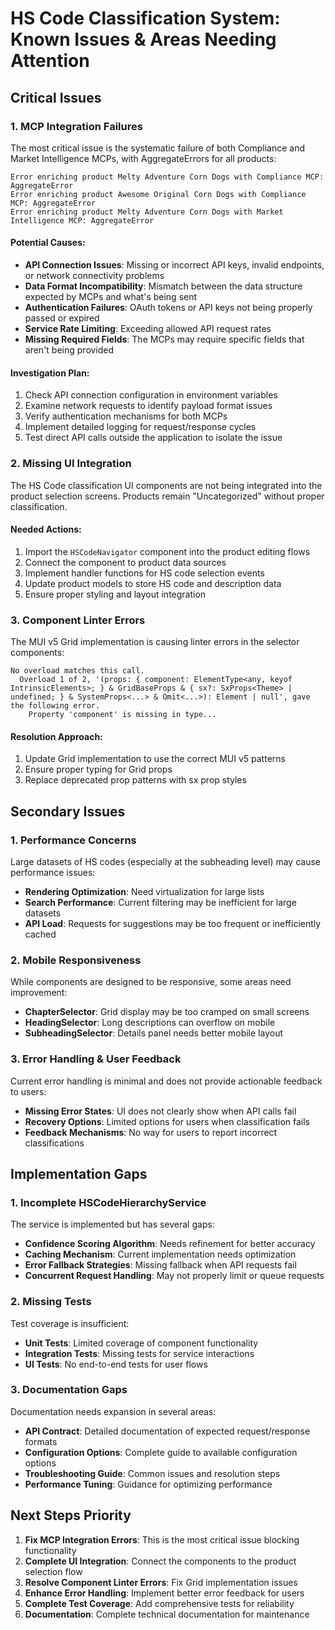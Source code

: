 # HS Code Classification System: Known Issues & Areas Needing Attention

## Critical Issues

### 1. MCP Integration Failures

The most critical issue is the systematic failure of both Compliance and Market Intelligence MCPs, with AggregateErrors for all products:

```
Error enriching product Melty Adventure Corn Dogs with Compliance MCP: AggregateError
Error enriching product Awesome Original Corn Dogs with Compliance MCP: AggregateError
Error enriching product Melty Adventure Corn Dogs with Market Intelligence MCP: AggregateError
```

#### Potential Causes:

- **API Connection Issues**: Missing or incorrect API keys, invalid endpoints, or network connectivity problems
- **Data Format Incompatibility**: Mismatch between the data structure expected by MCPs and what's being sent
- **Authentication Failures**: OAuth tokens or API keys not being properly passed or expired
- **Service Rate Limiting**: Exceeding allowed API request rates
- **Missing Required Fields**: The MCPs may require specific fields that aren't being provided

#### Investigation Plan:

1. Check API connection configuration in environment variables
2. Examine network requests to identify payload format issues
3. Verify authentication mechanisms for both MCPs
4. Implement detailed logging for request/response cycles
5. Test direct API calls outside the application to isolate the issue

### 2. Missing UI Integration

The HS Code classification UI components are not being integrated into the product selection screens. Products remain "Uncategorized" without proper classification.

#### Needed Actions:

1. Import the `HSCodeNavigator` component into the product editing flows
2. Connect the component to product data sources
3. Implement handler functions for HS code selection events
4. Update product models to store HS code and description data
5. Ensure proper styling and layout integration

### 3. Component Linter Errors

The MUI v5 Grid implementation is causing linter errors in the selector components:

```
No overload matches this call.
  Overload 1 of 2, '(props: { component: ElementType<any, keyof IntrinsicElements>; } & GridBaseProps & { sx?: SxProps<Theme> | undefined; } & SystemProps<...> & Omit<...>): Element | null', gave the following error.
    Property 'component' is missing in type...
```

#### Resolution Approach:

1. Update Grid implementation to use the correct MUI v5 patterns
2. Ensure proper typing for Grid props
3. Replace deprecated prop patterns with sx prop styles

## Secondary Issues

### 1. Performance Concerns

Large datasets of HS codes (especially at the subheading level) may cause performance issues:

- **Rendering Optimization**: Need virtualization for large lists
- **Search Performance**: Current filtering may be inefficient for large datasets
- **API Load**: Requests for suggestions may be too frequent or inefficiently cached

### 2. Mobile Responsiveness

While components are designed to be responsive, some areas need improvement:

- **ChapterSelector**: Grid display may be too cramped on small screens
- **HeadingSelector**: Long descriptions can overflow on mobile
- **SubheadingSelector**: Details panel needs better mobile layout

### 3. Error Handling & User Feedback

Current error handling is minimal and does not provide actionable feedback to users:

- **Missing Error States**: UI does not clearly show when API calls fail
- **Recovery Options**: Limited options for users when classification fails
- **Feedback Mechanisms**: No way for users to report incorrect classifications

## Implementation Gaps

### 1. Incomplete HSCodeHierarchyService

The service is implemented but has several gaps:

- **Confidence Scoring Algorithm**: Needs refinement for better accuracy
- **Caching Mechanism**: Current implementation needs optimization
- **Error Fallback Strategies**: Missing fallback when API requests fail
- **Concurrent Request Handling**: May not properly limit or queue requests

### 2. Missing Tests

Test coverage is insufficient:

- **Unit Tests**: Limited coverage of component functionality
- **Integration Tests**: Missing tests for service interactions
- **UI Tests**: No end-to-end tests for user flows

### 3. Documentation Gaps

Documentation needs expansion in several areas:

- **API Contract**: Detailed documentation of expected request/response formats
- **Configuration Options**: Complete guide to available configuration options
- **Troubleshooting Guide**: Common issues and resolution steps
- **Performance Tuning**: Guidance for optimizing performance

## Next Steps Priority

1. **Fix MCP Integration Errors**: This is the most critical issue blocking functionality
2. **Complete UI Integration**: Connect the components to the product selection flow
3. **Resolve Component Linter Errors**: Fix Grid implementation issues
4. **Enhance Error Handling**: Implement better error feedback for users
5. **Complete Test Coverage**: Add comprehensive tests for reliability
6. **Documentation**: Complete technical documentation for maintenance 